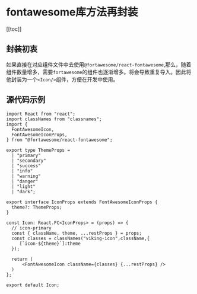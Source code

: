 
# fontawesome库方法再封装
[[toc]]
## 封装初衷
如果直接在对应组件文件中去使用`@fortawesome/react-fontawesome`,那么，随着组件数量增多，需要`fortawesome`的组件也逐渐增多。将会导致重复导入。因此将他封装为一个`<Icon/>`组件，方便在开发中使用。

## 源代码示例
```tsx
import React from "react";
import classNames from "classnames";
import {
  FontAwesomeIcon,
  FontAwesomeIconProps,
} from "@fortawesome/react-fontawesome";

export type ThemeProps =
  | "primary"
  | "secondary"
  | "success"
  | "info"
  | "warning"
  | "danger"
  | "light"
  | "dark";

export interface IconProps extends FontAwesomeIconProps {
  theme?: ThemeProps;
}

const Icon: React.FC<IconProps> = (props) => {
  // icon-primary
  const { className, theme, ...restProps } = props;
  const classes = classNames("viking-icon",className,{
     [`icon-${theme}`]:theme
  });

  return (
      <FontAwesomeIcon className={classes} {...restProps} />
  )
};

export default Icon;

```
